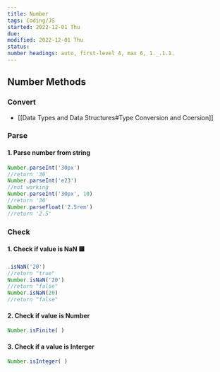 ```yaml
---
title: Number
tags: Coding/JS  
started: 2022-12-01 Thu
due: 
modified: 2022-12-01 Thu
status: 
number headings: auto, first-level 4, max 6, 1._.1.1.
---
```

## Number Methods
### Convert
- [[Data Types and Data Structures#Type Conversion and Coersion]]
### Parse
#### 1. Parse number from string
```js
Number.parseInt('30px')
//return '30'
Number.parseInt('e23')
//not working
Number.parseInt('30px', 10)
//return '30'
Number.parseFloat('2.5rem')
//return '2.5'
```
### Check
#### 1. Check if value is NaN 🟨
```js
.isNaN('20')
//return "true"
Number.isNaN('20')
//return "false"
Number.isNaN(20)
//return "false"
```
#### 2. Check if value is Number
```js
Number.isFinite( )
```
#### 3. Check if a value is Interger
```js
Number.isInteger( )
```
